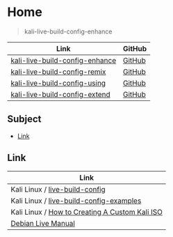 

# Home

> kali-live-build-config-enhance

| Link | GitHub |
| ---- | ------ |
| [kali-live-build-config-enhance](https://samwhelp.github.io/kali-live-build-config-enhance/) | [GitHub](https://github.com/samwhelp/kali-live-build-config-enhance) |
| [kali-live-build-config-remix](https://samwhelp.github.io/kali-live-build-config-remix/) | [GitHub](https://github.com/samwhelp/kali-live-build-config-remix) |
| [kali-live-build-config-using](https://samwhelp.github.io/kali-live-build-config-using/) | [GitHub](https://github.com/samwhelp/kali-live-build-config-using) |
| [kali-live-build-config-extend](https://samwhelp.github.io/kali-live-build-config-extend/) | [GitHub](https://github.com/samwhelp/kali-live-build-config-extend) |




## Subject

* [Link](#link)




## Link

| Link |
| ---- |
| Kali Linux / [live-build-config](https://gitlab.com/kalilinux/build-scripts/live-build-config) |
| Kali Linux / [live-build-config-examples](https://gitlab.com/kalilinux/recipes/live-build-config-examples) |
| Kali Linux / [How to Creating A Custom Kali ISO](https://www.kali.org/docs/development/live-build-a-custom-kali-iso/) |
| [Debian Live Manual](https://live-team.pages.debian.net/live-manual/html/live-manual/index.en.html) |
